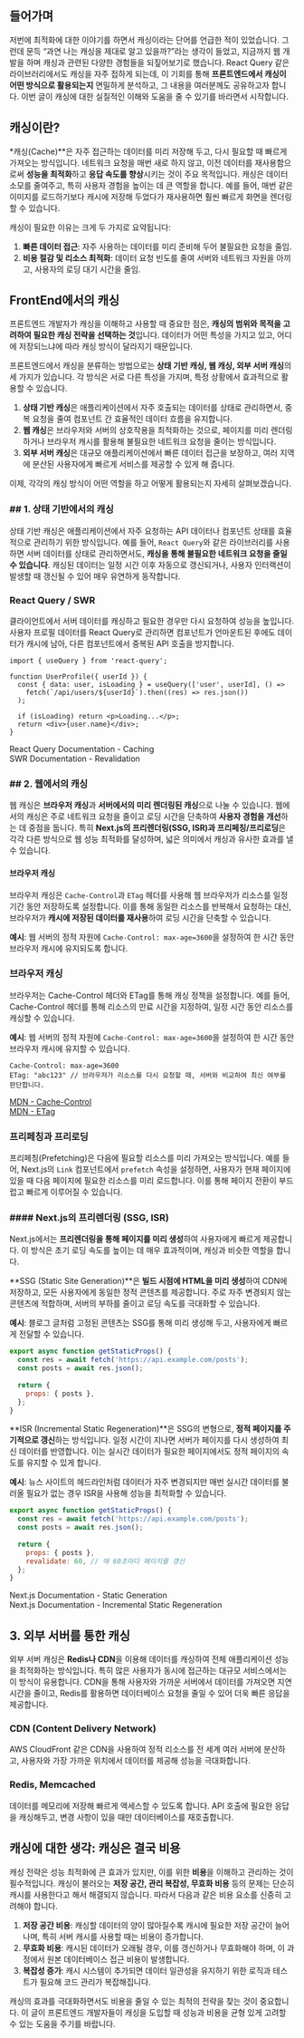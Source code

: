 ## 들어가며
저번에 최적화에 대한 이야기를 하면서 캐싱이라는 단어를 언급한 적이 있었습니다. 그런데 문득 “과연 나는 캐싱을 제대로 알고 있을까?”라는 생각이 들었고, 지금까지 웹 개발을 하며 캐싱과 관련된 다양한 경험들을 되짚어보기로 했습니다. React Query 같은 라이브러리에서도 캐싱을 자주 접하게 되는데, 이 기회를 통해 **프론트엔드에서 캐싱이 어떤 방식으로 활용되는지** 면밀하게 분석하고, 그 내용을 여러분께도 공유하고자 합니다. 이번 글이 캐싱에 대한 실질적인 이해와 도움을 줄 수 있기를 바라면서 시작합니다.

## 캐싱이란?

*캐싱(Cache)**은 자주 접근하는 데이터를 미리 저장해 두고, 다시 필요할 때 빠르게 가져오는 방식입니다. 네트워크 요청을 매번 새로 하지 않고, 이전 데이터를 재사용함으로써 **성능을 최적화**하고 **응답 속도를 향상**시키는 것이 주요 목적입니다. 캐싱은 데이터 소모를 줄여주고, 특히 사용자 경험을 높이는 데 큰 역할을 합니다. 예를 들어, 매번 같은 이미지를 로드하기보다 캐시에 저장해 두었다가 재사용하면 훨씬 빠르게 화면을 렌더링할 수 있습니다.

캐싱이 필요한 이유는 크게 두 가지로 요약됩니다:

1. **빠른 데이터 접근**: 자주 사용하는 데이터를 미리 준비해 두어 불필요한 요청을 줄임.
2. **비용 절감 및 리소스 최적화**: 데이터 요청 빈도를 줄여 서버와 네트워크 자원을 아끼고, 사용자의 로딩 대기 시간을 줄임.

## FrontEnd에서의 캐싱

프론트엔드 개발자가 캐싱을 이해하고 사용할 때 중요한 점은, **캐싱의 범위와 목적을 고려하여 필요한 캐싱 전략을 선택하는 것**입니다. 데이터가 어떤 특성을 가지고 있고, 어디에 저장되느냐에 따라 캐싱 방식이 달라지기 때문입니다.

프론트엔드에서 캐싱을 분류하는 방법으로는 **상태 기반 캐싱, 웹 캐싱, 외부 서버 캐싱**의 세 가지가 있습니다. 각 방식은 서로 다른 특성을 가지며, 특정 상황에서 효과적으로 활용할 수 있습니다.

1. **상태 기반 캐싱**은 애플리케이션에서 자주 호출되는 데이터를 상태로 관리하면서, 중복 요청을 줄여 컴포넌트 간 효율적인 데이터 흐름을 유지합니다.
2. **웹 캐싱**은 브라우저와 서버의 상호작용을 최적화하는 것으로, 페이지를 미리 렌더링하거나 브라우저 캐시를 활용해 불필요한 네트워크 요청을 줄이는 방식입니다.
3. **외부 서버 캐싱**은 대규모 애플리케이션에서 빠른 데이터 접근을 보장하고, 여러 지역에 분산된 사용자에게 빠르게 서비스를 제공할 수 있게 해 줍니다.

이제, 각각의 캐싱 방식이 어떤 역할을 하고 어떻게 활용되는지 자세히 살펴보겠습니다.

### ## 1. 상태 기반에서의 캐싱

상태 기반 캐싱은 애플리케이션에서 자주 요청하는 API 데이터나 컴포넌트 상태를 효율적으로 관리하기 위한 방식입니다. 예를 들어, `React Query`와 같은 라이브러리를 사용하면 서버 데이터를 상태로 관리하면서도, **캐싱을 통해 불필요한 네트워크 요청을 줄일 수 있습니다**. 캐싱된 데이터는 일정 시간 이후 자동으로 갱신되거나, 사용자 인터랙션이 발생할 때 갱신될 수 있어 매우 유연하게 동작합니다.

###  React Query / SWR
클라이언트에서 서버 데이터를 캐싱하고 필요한 경우만 다시 요청하여 성능을 높입니다.
사용자 프로필 데이터를 React Query로 관리하면 컴포넌트가 언마운트된 후에도 데이터가 캐시에 남아, 다른 컴포넌트에서 중복된 API 호출을 방지합니다.

```JS
import { useQuery } from 'react-query';

function UserProfile({ userId }) {
  const { data: user, isLoading } = useQuery(['user', userId], () =>
    fetch(`/api/users/${userId}`).then((res) => res.json())
  );

  if (isLoading) return <p>Loading...</p>;
  return <div>{user.name}</div>;
}
```
React Query Documentation - Caching  
SWR Documentation - Revalidation

### ## 2. 웹에서의 캐싱

웹 캐싱은 **브라우저 캐싱**과 **서버에서의 미리 렌더링된 캐싱**으로 나눌 수 있습니다. 웹에서의 캐싱은 주로 네트워크 요청을 줄이고 로딩 시간을 단축하여 **사용자 경험을 개선**하는 데 중점을 둡니다. 특히 **Next.js의 프리렌더링(SSG, ISR)과 프리페칭/프리로딩**은 각각 다른 방식으로 웹 성능 최적화를 달성하며, 넓은 의미에서 캐싱과 유사한 효과를 낼 수 있습니다.

#### 브라우저 캐싱

브라우저 캐싱은 `Cache-Control`과 `ETag` 헤더를 사용해 웹 브라우저가 리소스를 일정 기간 동안 저장하도록 설정합니다. 이를 통해 동일한 리소스를 반복해서 요청하는 대신, 브라우저가 **캐시에 저장된 데이터를 재사용**하여 로딩 시간을 단축할 수 있습니다.

**예시**: 웹 서버의 정적 자원에 `Cache-Control: max-age=3600`을 설정하여 한 시간 동안 브라우저 캐시에 유지되도록 합니다.
### 브라우저 캐싱
브라우저는 Cache-Control 헤더와 ETag를 통해 캐싱 정책을 설정합니다. 예를 들어, Cache-Control 헤더를 통해 리소스의 만료 시간을 지정하여, 일정 시간 동안 리소스를 캐싱할 수 있습니다.

**예시**: 웹 서버의 정적 자원에 `Cache-Control: max-age=3600`을 설정하여 한 시간 동안 브라우저 캐시에 유지할 수 있습니다.
```JS
Cache-Control: max-age=3600
ETag: "abc123" // 브라우저가 리소스를 다시 요청할 때, 서버와 비교하여 최신 여부를 판단합니다.
```

[MDN - Cache-Control](https://developer.mozilla.org/en-US/docs/Web/HTTP/Headers/Cache-Control)  
[MDN - ETag](https://developer.mozilla.org/en-US/docs/Web/HTTP/Headers/ETag)

### 프리페칭과 프리로딩
프리페칭(Prefetching)은 다음에 필요할 리소스를 미리 가져오는 방식입니다. 예를 들어, Next.js의 `Link` 컴포넌트에서 `prefetch` 속성을 설정하면, 사용자가 현재 페이지에 있을 때 다음 페이지에 필요한 리소스를 미리 로드합니다. 이를 통해 페이지 전환이 부드럽고 빠르게 이루어질 수 있습니다.

### #### Next.js의 프리렌더링 (SSG, ISR)

Next.js에서는 **프리렌더링을 통해 페이지를 미리 생성**하여 사용자에게 빠르게 제공합니다. 이 방식은 초기 로딩 속도를 높이는 데 매우 효과적이며, 캐싱과 비슷한 역할을 합니다.


**SSG (Static Site Generation)**은 **빌드 시점에 HTML을 미리 생성**하여 CDN에 저장하고, 모든 사용자에게 동일한 정적 콘텐츠를 제공합니다. 주로 자주 변경되지 않는 콘텐츠에 적합하며, 서버의 부하를 줄이고 로딩 속도를 극대화할 수 있습니다.
    
**예시**: 블로그 글처럼 고정된 콘텐츠는 SSG를 통해 미리 생성해 두고, 사용자에게 빠르게 전달할 수 있습니다.
```js
export async function getStaticProps() {
  const res = await fetch('https://api.example.com/posts');
  const posts = await res.json();
  
  return {
    props: { posts },
  };
}
```

**ISR (Incremental Static Regeneration)**은 SSG의 변형으로, **정적 페이지를 주기적으로 갱신**하는 방식입니다. 일정 시간이 지나면 서버가 페이지를 다시 생성하여 최신 데이터를 반영합니다. 이는 실시간 데이터가 필요한 페이지에서도 정적 페이지의 속도를 유지할 수 있게 합니다.

**예시**: 뉴스 사이트의 헤드라인처럼 데이터가 자주 변경되지만 매번 실시간 데이터를 불러올 필요가 없는 경우 ISR을 사용해 성능을 최적화할 수 있습니다.

```js
export async function getStaticProps() {
  const res = await fetch('https://api.example.com/posts');
  const posts = await res.json();
  
  return {
    props: { posts },
    revalidate: 60, // 매 60초마다 페이지를 갱신
  };
}
```
Next.js Documentation - Static Generation  
Next.js Documentation - Incremental Static Regeneration

## 3. 외부 서버를 통한 캐싱

외부 서버 캐싱은 **Redis나 CDN**을 이용해 데이터를 캐싱하여 전체 애플리케이션 성능을 최적화하는 방식입니다. 특히 많은 사용자가 동시에 접근하는 대규모 서비스에서는 이 방식이 유용합니다. CDN을 통해 사용자와 가까운 서버에서 데이터를 가져오면 지연 시간을 줄이고, Redis를 활용하면 데이터베이스 요청을 줄일 수 있어 더욱 빠른 응답을 제공합니다.


### CDN (Content Delivery Network)
AWS CloudFront 같은 CDN을 사용하여 정적 리소스를 전 세계 여러 서버에 분산하고, 사용자와 가장 가까운 위치에서 데이터를 제공해 성능을 극대화합니다.

### Redis, Memcached
데이터를 메모리에 저장해 빠르게 액세스할 수 있도록 합니다. API 호출에 필요한 응답을 캐싱해두고, 변경 사항이 있을 때만 데이터베이스를 재호출합니다.


## 캐싱에 대한 생각: 캐싱은 결국 비용

캐싱 전략은 성능 최적화에 큰 효과가 있지만, 이를 위한 **비용**을 이해하고 관리하는 것이 필수적입니다. 캐싱이 불러오는 **저장 공간, 관리 복잡성, 무효화 비용** 등의 문제는 단순히 캐시를 사용한다고 해서 해결되지 않습니다. 따라서 다음과 같은 비용 요소를 신중히 고려해야 합니다.

1. **저장 공간 비용**: 캐싱할 데이터의 양이 많아질수록 캐시에 필요한 저장 공간이 늘어나며, 특히 서버 캐시를 사용할 때는 비용이 증가합니다.
2. **무효화 비용**: 캐시된 데이터가 오래될 경우, 이를 갱신하거나 무효화해야 하며, 이 과정에서 원본 데이터베이스 접근 비용이 발생합니다.
3. **복잡성 증가**: 캐시 시스템이 추가되면 데이터 일관성을 유지하기 위한 로직과 테스트가 필요해 코드 관리가 복잡해집니다.

캐싱의 효과를 극대화하면서도 비용을 줄일 수 있는 최적의 전략을 찾는 것이 중요합니다. 이 글이 프론트엔드 개발자들이 캐싱을 도입할 때 성능과 비용을 균형 있게 고려할 수 있는 도움을 주기를 바랍니다.